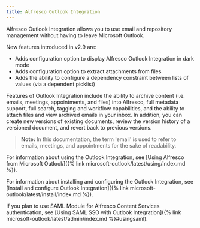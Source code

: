 ```yaml
---
title: Alfresco Outlook Integration
---
```


Alfresco Outlook Integration allows you to use email and repository management without having to leave Microsoft Outlook.

New features introduced in v2.9 are:

* Adds configuration option to display Alfresco Outlook Integration in dark mode
* Adds configuration option to extract attachments from files
* Adds the ability to configure a dependency constraint between lists of values (via a dependent picklist)

Features of Outlook Integration include the ability to archive content (i.e. emails, meetings, appointments, and files) into Alfresco, full metadata support, full search, tagging and workflow capabilities, and the ability to attach files and view archived emails in your inbox. In addition, you can create new versions of existing documents, review the version history of a versioned document, and revert back to previous versions.

>**Note:** In this documentation, the term 'email' is used to refer to emails, meetings, and appointments for the sake of readability.

For information about using the Outlook Integration, see [Using Alfresco from Microsoft Outlook]({% link microsoft-outlook/latest/using/index.md %}).

For information about installing and configuring the Outlook Integration, see [Install and configure Outlook Integration]({% link microsoft-outlook/latest/install/index.md %}).

If you plan to use SAML Module for Alfresco Content Services authentication, see [Using SAML SSO with Outlook Integration]({% link microsoft-outlook/latest/admin/index.md %}#usingsaml).
